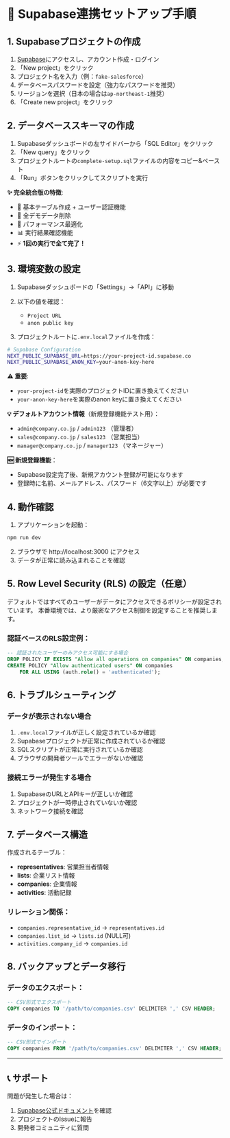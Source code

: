 # 🚀 Supabase連携セットアップ手順

## 1. Supabaseプロジェクトの作成

1. [Supabase](https://supabase.com/)にアクセスし、アカウント作成・ログイン
2. 「New project」をクリック
3. プロジェクト名を入力（例：`fake-salesforce`）
4. データベースパスワードを設定（強力なパスワードを推奨）
5. リージョンを選択（日本の場合は`ap-northeast-1`推奨）
6. 「Create new project」をクリック

## 2. データベーススキーマの作成

1. Supabaseダッシュボードの左サイドバーから「SQL Editor」をクリック
2. 「New query」をクリック
3. プロジェクトルートの`complete-setup.sql`ファイルの内容をコピー&ペースト
4. 「Run」ボタンをクリックしてスクリプトを実行

**✨ 完全統合版の特徴**:
- 🔧 基本テーブル作成 + ユーザー認証機能
- 🧹 全デモデータ削除
- 🚀 パフォーマンス最適化
- 📊 実行結果確認機能
- ⚡ **1回の実行で全て完了！**

## 3. 環境変数の設定

1. Supabaseダッシュボードの「Settings」→「API」に移動
2. 以下の値を確認：
   - `Project URL`
   - `anon public key`

3. プロジェクトルートに`.env.local`ファイルを作成：

```bash
# Supabase Configuration
NEXT_PUBLIC_SUPABASE_URL=https://your-project-id.supabase.co
NEXT_PUBLIC_SUPABASE_ANON_KEY=your-anon-key-here
```

**⚠️ 重要**: 
- `your-project-id`を実際のプロジェクトIDに置き換えてください
- `your-anon-key-here`を実際のanon keyに置き換えてください

**💡 デフォルトアカウント情報**（新規登録機能テスト用）：
- `admin@company.co.jp` / `admin123` （管理者）
- `sales@company.co.jp` / `sales123` （営業担当）
- `manager@company.co.jp` / `manager123` （マネージャー）

**🆕 新規登録機能**：
- Supabase設定完了後、新規アカウント登録が可能になります
- 登録時に名前、メールアドレス、パスワード（6文字以上）が必要です

## 4. 動作確認

1. アプリケーションを起動：
```bash
npm run dev
```

2. ブラウザで http://localhost:3000 にアクセス
3. データが正常に読み込まれることを確認

## 5. Row Level Security (RLS) の設定（任意）

デフォルトではすべてのユーザーがデータにアクセスできるポリシーが設定されています。
本番環境では、より厳密なアクセス制御を設定することを推奨します。

### 認証ベースのRLS設定例：

```sql
-- 認証されたユーザーのみアクセス可能にする場合
DROP POLICY IF EXISTS "Allow all operations on companies" ON companies;
CREATE POLICY "Allow authenticated users" ON companies
    FOR ALL USING (auth.role() = 'authenticated');
```

## 6. トラブルシューティング

### データが表示されない場合

1. `.env.local`ファイルが正しく設定されているか確認
2. Supabaseプロジェクトが正常に作成されているか確認
3. SQLスクリプトが正常に実行されているか確認
4. ブラウザの開発者ツールでエラーがないか確認

### 接続エラーが発生する場合

1. SupabaseのURLとAPIキーが正しいか確認
2. プロジェクトが一時停止されていないか確認
3. ネットワーク接続を確認

## 7. データベース構造

作成されるテーブル：

- **representatives**: 営業担当者情報
- **lists**: 企業リスト情報  
- **companies**: 企業情報
- **activities**: 活動記録

### リレーション関係：
- `companies.representative_id` → `representatives.id`
- `companies.list_id` → `lists.id` (NULL可)
- `activities.company_id` → `companies.id`

## 8. バックアップとデータ移行

### データのエクスポート：
```sql
-- CSV形式でエクスポート
COPY companies TO '/path/to/companies.csv' DELIMITER ',' CSV HEADER;
```

### データのインポート：
```sql  
-- CSV形式でインポート
COPY companies FROM '/path/to/companies.csv' DELIMITER ',' CSV HEADER;
```

---

## 📞 サポート

問題が発生した場合は：
1. [Supabase公式ドキュメント](https://supabase.com/docs)を確認
2. プロジェクトのIssueに報告
3. 開発者コミュニティに質問 